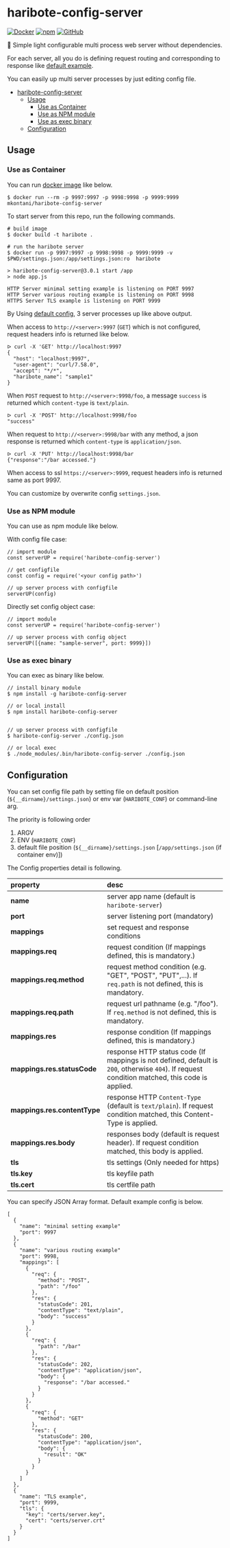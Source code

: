 # haribote-config-server
[![Docker](https://github.com/mkontani/haribote-config-server/workflows/Docker/badge.svg)](https://github.com/mkontani/haribote-config-server/actions?query=workflow%3ADocker)
[![npm](https://img.shields.io/npm/v/haribote-config-server)](https://www.npmjs.com/package/haribote-config-server)
[![GitHub](https://img.shields.io/github/license/mkontani/haribote-config-server)](https://github.com/mkontani/haribote-config-server/blob/master/LICENSE)

🏢 Simple light configurable multi process web server without dependencies.

For each server, all you do is defining request routing and corresponding to response like [default example](./settings.json).

You can easily up multi server processes by just editing config file.

- [haribote-config-server](#haribote-config-server)
  - [Usage](#usage)
    - [Use as Container](#use-as-container)
    - [Use as NPM module](#use-as-npm-module)
    - [Use as exec binary](#use-as-exec-binary)
  - [Configuration](#configuration)

## Usage

### Use as Container

You can run [docker image](https://hub.docker.com/r/mkontani/haribote-config-server) like below.

```
$ docker run --rm -p 9997:9997 -p 9998:9998 -p 9999:9999 mkontani/haribote-config-server
```

To start server from this repo, run the following commands.

```:bash
# build image
$ docker build -t haribote .

# run the haribote server
$ docker run -p 9997:9997 -p 9998:9998 -p 9999:9999 -v $PWD/settings.json:/app/settings.json:ro  haribote

> haribote-config-server@3.0.1 start /app
> node app.js

HTTP Server minimal setting example is listening on PORT 9997
HTTP Server various routing example is listening on PORT 9998
HTTPS Server TLS example is listening on PORT 9999
```

By Using [default config](./settings.json), 3 server processes up like above output.

When access to `http://<server>:9997` (`GET`) which is not configured, 
request headers info is returned like below.

```
ᐅ curl -X 'GET' http://localhost:9997       
{
  "host": "localhost:9997",
  "user-agent": "curl/7.58.0",
  "accept": "*/*",
  "haribote_name": "sample1"
}
```

When `POST` request to `http://<server>:9998/foo`, 
a message `success` is returned which `content-type` is `text/plain`.

```
ᐅ curl -X 'POST' http://localhost:9998/foo
"success"
```

When  request to `http://<server>:9998/bar` with any method, 
a json response is returned which `content-type` is `application/json`.

```
ᐅ curl -X 'PUT' http://localhost:9998/bar
{"response":"/bar accessed."}
```

When access to ssl `https://<server>:9999`, 
request headers info is returned same as port 9997.

You can customize by overwrite config `settings.json`.

### Use as NPM module

You can use as npm module like below.

With config file case:
```
// import module
const serverUP = require('haribote-config-server')

// get configfile
const config = require('<your config path>')

// up server process with configfile
serverUP(config)
```

Directly set config object case:
```
// import module
const serverUP = require('haribote-config-server')

// up server process with config object
serverUP([{name: "sample-server", port: 9999}])
```

### Use as exec binary

You can exec as binary like below.

```
// install binary module
$ npm install -g haribote-config-server

// or local install
$ npm install haribote-config-server


// up server process with configfile
$ haribote-config-server ./config.json

// or local exec
$ ./node_modules/.bin/haribote-config-server ./config.json
```

## Configuration

You can set config file path by setting file on default position (`${__dirname}/settings.json`) or env var (`HARIBOTE_CONF`) or command-line arg.

The priority is following order

1. ARGV
2. ENV (`HARIBOTE_CONF`)
3. default file position (`${__dirname}/settings.json` [`/app/settings.json` (if container env)])

The Config properties detail is following.

| property                     | desc                                                                                                                                           |
| :--------------------------- | :--------------------------------------------------------------------------------------------------------------------------------------------- |
| **name**                     | server app name (default is `haribote-server`)                                                                                                 |
| **port**                     | server listening port (mandatory)                                                                                                              |
| **mappings**                 | set request and response conditions                                                                                                            |
| **mappings.req**             | request condition (If mappings defined, this is mandatory.)                                                                                    |
| **mappings.req.method**      | request method condition (e.g. "GET", "POST", "PUT",...). If `req.path` is not defined, this is mandatory.                                     |
| **mappings.req.path**        | request url pathname (e.g. "/foo"). If `req.method` is not defined, this is mandatory.                                                         |
| **mappings.res**             | response condition (If mappings defined, this is mandatory.)                                                                                   |
| **mappings.res.statusCode**  | response HTTP status code (If mappings is not defined, default is `200`, otherwise `404`). If request condition matched, this code is applied. |
| **mappings.res.contentType** | response HTTP `Content-Type` (default is `text/plain`). If request condition matched, this Content-Type is applied.                            |
| **mappings.res.body**        | responses body (default is request header). If request condition matched, this body is applied.                                                |
| **tls**                      | tls settings (Only needed for https)                                                                                                           |
| **tls.key**                  | tls keyfile path                                                                                                                               |
| **tls.cert**                 | tls certfile path                                                                                                                              |

You can specify JSON Array format.
Default example config is below.

```
[
  {
    "name": "minimal setting example"
    "port": 9997
  },
  {
    "name": "various routing example"
    "port": 9998,
    "mappings": [
      {
        "req": {
          "method": "POST",
          "path": "/foo"
        },
        "res": {
          "statusCode": 201,
          "contentType": "text/plain",
          "body": "success"
        }
      },
      {
        "req": {
          "path": "/bar"
        },
        "res": {
          "statusCode": 202,
          "contentType": "application/json",
          "body": {
            "response": "/bar accessed."
          }
        }
      },
      {
        "req": {
          "method": "GET"
        },
        "res": {
          "statusCode": 200,
          "contentType": "application/json",
          "body": {
            "result": "OK"
          }
        }
      }
    ]
  },
  {
    "name": "TLS example",
    "port": 9999,
    "tls": {
      "key": "certs/server.key",
      "cert": "certs/server.crt"
    }
  }
]
```